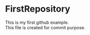 # FirstRepository<br>
This is my first github example. <br>
This file is created for commit purpose.
